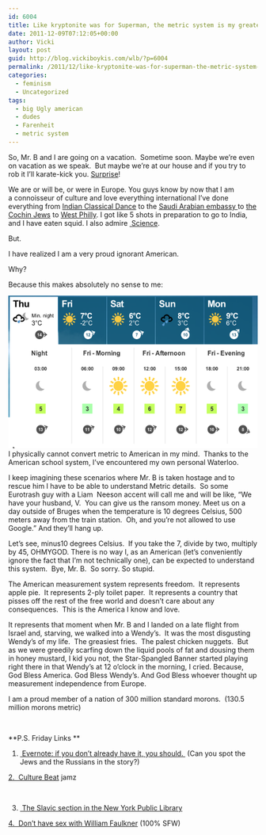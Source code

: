 ```yaml
---
id: 6004
title: Like kryptonite was for Superman, the metric system is my greatest weakness
date: 2011-12-09T07:12:05+00:00
author: Vicki
layout: post
guid: http://blog.vickiboykis.com/wlb/?p=6004
permalink: /2011/12/like-kryptonite-was-for-superman-the-metric-system-is-my-greatest-weakness/
categories:
  - feminism
  - Uncategorized
tags:
  - big Ugly american
  - dudes
  - Farenheit
  - metric system
---
```

So, Mr. B and I are going on a vacation.  Sometime soon. Maybe we&#8217;re even on vacation as we speak.  But maybe we&#8217;re at our house and if you try to rob it I&#8217;ll karate-kick you. <a href="http://www.youtube.com/watch?v=_mwOPCl_0sU" target="_blank">Surprise</a>!

We are or will be, or were in Europe. You guys know by now that I am a connoisseur of culture and love everything international I&#8217;ve done everything from <a href="http://blog.vickiboykis.com/wlb/2009/09/14/indian-classical-dance-bharatan-what/" target="_blank">Indian Classical Dance</a> to the <a href="http://blog.vickiboykis.com/wlb/2010/01/19/mrs-bej-and-bellydancing-after-the-saudi-arabian-embassy/" target="_blank">Saudi Arabian embassy </a>to <a href="http://blog.vickiboykis.com/wlb/2009/11/30/dr-maia-singh-and-the-indian-jews-of-israel/" target="_blank">the Cochin Jews</a> to <a href="http://blog.vickiboykis.com/wlb/2011/06/29/i-almost-died-for-a-250-discount-on-an-ikea-chair/" target="_blank">West Philly</a>. I got like 5 shots in preparation to go to India, and I have eaten squid. I also admire <a href="http://xkcd.com/54/" target="_blank"> Science</a>.

But.

I have realized I am a very proud ignorant American.

Why?

Because this makes absolutely no sense to me:

<p style="text-align: left;">
  <a href="https://raw.githubusercontent.com/veekaybee/wlb/gh-pages/assets/images/2011/12/Screen-shot-2011-12-08-at-10.17.34-PM.png"><img class="aligncenter size-full wp-image-6006" title="Screen shot 2011-12-08 at 10.17.34 PM" src="https://raw.githubusercontent.com/veekaybee/wlb/gh-pages/assets/images/2011/12/Screen-shot-2011-12-08-at-10.17.34-PM.png" alt="" width="513" height="308" /></a>I physically cannot convert metric to American in my mind.  Thanks to the American school system, I&#8217;ve encountered my own personal Waterloo.
</p>

<p style="text-align: left;">
  I keep imagining these scenarios where Mr. B is taken hostage and to rescue him I have to be able to understand Metric details.  So some Eurotrash guy with a Liam  Neeson accent will call me and will be like, &#8220;We have your husband, V.  You can give us the ransom money. Meet us on a day outside of Bruges when the temperature is 10 degrees Celsius, 500 meters away from the train station.  Oh, and you&#8217;re not allowed to use Google.&#8221; And they&#8217;ll hang up.
</p>

<p style="text-align: left;">
  Let&#8217;s see, minus10 degrees Celsius.  If you take the 7, divide by two, multiply by 45, OHMYGOD. There is no way I, as an American (let&#8217;s conveniently ignore the fact that I&#8217;m not technically one), can be expected to understand this system.  Bye, Mr. B.  So sorry. So stupid.
</p>

The American measurement system represents freedom.  It represents apple pie.  It represents 2-ply toilet paper.  It represents a country that pisses off the rest of the free world and doesn&#8217;t care about any consequences.  This is the America I know and love.

It represents that moment when Mr. B and I landed on a late flight from Israel and, starving, we walked into a Wendy&#8217;s.  It was the most disgusting Wendy&#8217;s of my life.  The greasiest fries.  The palest chicken nuggets.  But as we were greedily scarfing down the liquid pools of fat and dousing them in honey mustard, I kid you not, the Star-Spangled Banner started playing right there in that Wendy&#8217;s at 12 o&#8217;clock in the morning, I cried. Because, God Bless America. God Bless Wendy&#8217;s. And God Bless whoever thought up measurement independence from Europe.

I am a proud member of a nation of 300 million standard morons.  (130.5 million morons metric)

&nbsp;

**P.S. Friday Links **

1. <a href="http://www.inc.com/magazine/201112/evernote-2011-company-of-the-year.html?nav=pick" target="_blank"> Evernote: if you don&#8217;t already have it, you should. </a> (Can you spot the Jews and the Russians in the story?)

<a href="http://www.youtube.com/watch?v=Lx4lwT6VgM0" target="_blank">2.  Culture Beat</a> jamz

&nbsp;

3. <a href="http://www.thenation.com/article/164881/upheaval-new-york-public-library?page=full" target="_blank"> The Slavic section in the New York Public Library</a>

<a href="http://lareviewofbooks.org/post/13499728771/on-not-rolling-the-log" target="_blank">4.  Don&#8217;t have sex with William Faulkner</a> (100% SFW)